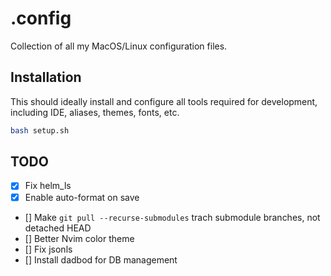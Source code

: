 # .config
Collection of all my MacOS/Linux configuration files.

## Installation
This should ideally install and configure all tools required
for development, including IDE, aliases, themes, fonts, etc.

```bash
bash setup.sh
```

## TODO
- [x] Fix helm_ls
- [x] Enable auto-format on save
- [] Make `git pull --recurse-submodules` trach submodule branches, not detached HEAD
- [] Better Nvim color theme
- [] Fix jsonls
- [] Install dadbod for DB management
